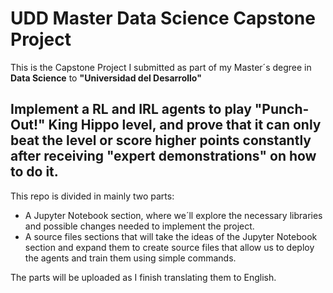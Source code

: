 # UDD Master Data Science Capstone Project

This is the Capstone Project I submitted as part of my Master´s degree in __Data Science__ to __"Universidad del Desarrollo"__


## Implement a RL and IRL agents to play "Punch-Out!" King Hippo level, and __prove__ that it can only beat the level or score higher points constantly after receiving "expert demonstrations" on how to do it.

This repo is divided in mainly two parts:

* A Jupyter Notebook section, where we´ll explore the necessary libraries and possible changes needed to implement the project.
* A source files sections that will take the ideas of the Jupyter Notebook section and expand them to create source files that allow us to deploy the agents and train them using simple commands.

The parts will be uploaded as I finish translating them to English.
